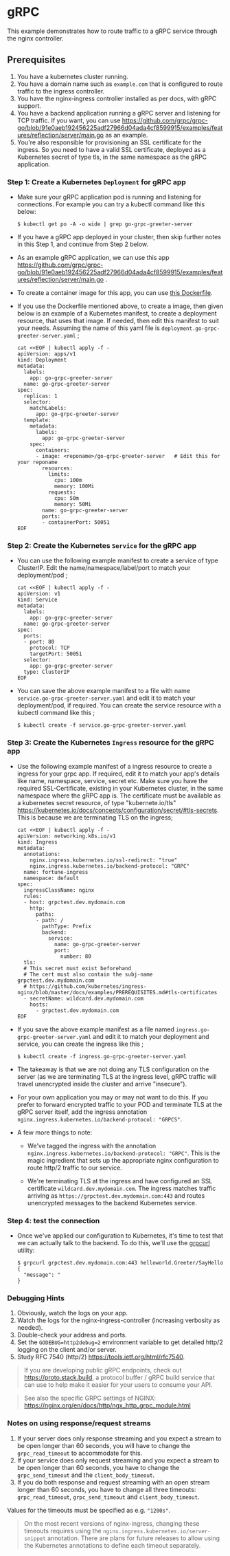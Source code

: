 # gRPC

This example demonstrates how to route traffic to a gRPC service through the nginx controller.

## Prerequisites

1. You have a kubernetes cluster running.
2. You have a domain name such as `example.com` that is configured to route traffic to the ingress controller.
3. You have the nginx-ingress controller installed as per docs, with gRPC support.
4. You have a backend application running a gRPC server and listening for TCP traffic.  If you want, you can use <https://github.com/grpc/grpc-go/blob/91e0aeb192456225adf27966d04ada4cf8599915/examples/features/reflection/server/main.go> as an example.
5. You're also responsible for provisioning an SSL certificate for the ingress. So you need to have a valid SSL certificate, deployed as a Kubernetes secret of type tls, in the same namespace as the gRPC application.

### Step 1: Create a Kubernetes `Deployment` for gRPC app

- Make sure your gRPC application pod is running and listening for connections. For example you can try a kubectl command like this below:
  ```
  $ kubectl get po -A -o wide | grep go-grpc-greeter-server
  ```
- If you have a gRPC app deployed in your cluster, then skip further notes in this Step 1, and continue from Step 2 below.

- As an example gRPC application, we can use this app <https://github.com/grpc/grpc-go/blob/91e0aeb192456225adf27966d04ada4cf8599915/examples/features/reflection/server/main.go> .

- To create a container image for this app, you can use [this Dockerfile](../../../images/go-grpc-greeter-server/rootfs/Dockerfile).

- If you use the Dockerfile mentioned above, to create a image, then given below is an example of a Kubernetes manifest, to create a deployment resource, that uses that image. If needed, then edit this manifest to suit your needs. Assuming the name of this yaml file is  `deployment.go-grpc-greeter-server.yaml` ;

  ```
  cat <<EOF | kubectl apply -f -
  apiVersion: apps/v1
  kind: Deployment
  metadata:
    labels:
      app: go-grpc-greeter-server
    name: go-grpc-greeter-server
  spec:
    replicas: 1
    selector:
      matchLabels:
        app: go-grpc-greeter-server
    template:
      metadata:
        labels:
          app: go-grpc-greeter-server
      spec:
        containers:
        - image: <reponame>/go-grpc-greeter-server   # Edit this for your reponame
          resources:
            limits:
              cpu: 100m
              memory: 100Mi
            requests:
              cpu: 50m
              memory: 50Mi
          name: go-grpc-greeter-server
          ports:
          - containerPort: 50051
  EOF
  ```

### Step 2: Create the Kubernetes `Service` for the gRPC app

- You can use the following example manifest to create a service of type ClusterIP. Edit the name/namespace/label/port to match your deployment/pod ;
  ```
  cat <<EOF | kubectl apply -f -
  apiVersion: v1
  kind: Service
  metadata:
    labels:
      app: go-grpc-greeter-server
    name: go-grpc-greeter-server
  spec:
    ports:
    - port: 80
      protocol: TCP
      targetPort: 50051
    selector:
      app: go-grpc-greeter-server
    type: ClusterIP
  EOF
  ```
- You can save the above example manifest to a file with name `service.go-grpc-greeter-server.yaml` and edit it to match your deployment/pod, if required. You can create the service resource with a kubectl command like this ;

  ```
  $ kubectl create -f service.go-grpc-greeter-server.yaml
  ```

### Step 3: Create the Kubernetes `Ingress` resource for the gRPC app

- Use the following example manifest of a ingress resource to create a ingress for your grpc app. If required, edit it to match your app's details like name, namespace, service, secret etc. Make sure you have the required SSL-Certificate, existing in your Kubernetes cluster, in the same namespace where the gRPC app is. The certificate must be available as a kubernetes secret resource, of type "kubernete.io/tls" https://kubernetes.io/docs/concepts/configuration/secret/#tls-secrets. This is because we are terminating TLS on the ingress;

  ```
  cat <<EOF | kubectl apply -f -
  apiVersion: networking.k8s.io/v1
  kind: Ingress
  metadata:
    annotations:
      nginx.ingress.kubernetes.io/ssl-redirect: "true"
      nginx.ingress.kubernetes.io/backend-protocol: "GRPC"
    name: fortune-ingress
    namespace: default
  spec:
    ingressClassName: nginx
    rules:
    - host: grpctest.dev.mydomain.com
      http:
        paths:
        - path: /
          pathType: Prefix
          backend:
            service:
              name: go-grpc-greeter-server
              port:
                number: 80
    tls:
    # This secret must exist beforehand
    # The cert must also contain the subj-name grpctest.dev.mydomain.com
    # https://github.com/kubernetes/ingress-nginx/blob/master/docs/examples/PREREQUISITES.md#tls-certificates
    - secretName: wildcard.dev.mydomain.com
      hosts:
        - grpctest.dev.mydomain.com
  EOF
  ```

- If you save the above example manifest as a file named `ingress.go-grpc-greeter-server.yaml` and edit it to match your deployment and service, you can create the ingress like this ;

  ```
  $ kubectl create -f ingress.go-grpc-greeter-server.yaml
  ```

- The takeaway is that we are not doing any TLS configuration on the server (as we are terminating TLS at the ingress level, gRPC traffic will travel unencrypted inside the cluster and arrive "insecure").

- For your own application you may or may not want to do this.  If you prefer to forward encrypted traffic to your POD and terminate TLS at the gRPC server itself, add the ingress annotation `nginx.ingress.kubernetes.io/backend-protocol: "GRPCS"`.

- A few more things to note:

  - We've tagged the ingress with the annotation `nginx.ingress.kubernetes.io/backend-protocol: "GRPC"`.  This is the magic ingredient that sets up the appropriate nginx configuration to route http/2 traffic to our service.

  - We're terminating TLS at the ingress and have configured an SSL certificate `wildcard.dev.mydomain.com`.  The ingress matches traffic arriving as `https://grpctest.dev.mydomain.com:443` and routes unencrypted messages to the backend Kubernetes service.

### Step 4: test the connection

- Once we've applied our configuration to Kubernetes, it's time to test that we can actually talk to the backend.  To do this, we'll use the [grpcurl](https://github.com/fullstorydev/grpcurl) utility:

  ```
  $ grpcurl grpctest.dev.mydomain.com:443 helloworld.Greeter/SayHello
  {
    "message": "
  }
  ```

### Debugging Hints

1. Obviously, watch the logs on your app.
2. Watch the logs for the nginx-ingress-controller (increasing verbosity as
   needed).
3. Double-check your address and ports.
4. Set the `GODEBUG=http2debug=2` environment variable to get detailed http/2
   logging on the client and/or server.
5. Study RFC 7540 (http/2) <https://tools.ietf.org/html/rfc7540>.

> If you are developing public gRPC endpoints, check out
> https://proto.stack.build, a protocol buffer / gRPC build service that can use
> to help make it easier for your users to consume your API.

> See also the specific GRPC settings of NGINX: https://nginx.org/en/docs/http/ngx_http_grpc_module.html

### Notes on using response/request streams

1. If your server does only response streaming and you expect a stream to be open longer than 60 seconds, you will have to change the `grpc_read_timeout` to accommodate for this.
2. If your service does only request streaming and you expect a stream to be open longer than 60 seconds, you have to change the
`grpc_send_timeout` and the `client_body_timeout`.
3. If you do both response and request streaming with an open stream longer than 60 seconds, you have to change all three timeouts: `grpc_read_timeout`, `grpc_send_timeout` and `client_body_timeout`.

Values for the timeouts must be specified as e.g. `"1200s"`.

> On the most recent versions of nginx-ingress, changing these timeouts requires using the `nginx.ingress.kubernetes.io/server-snippet` annotation. There are plans for future releases to allow using the Kubernetes annotations to define each timeout separately.
